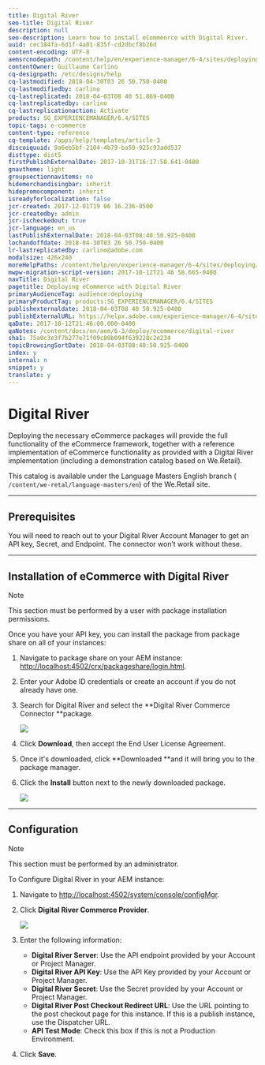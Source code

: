 ```yaml
---
title: Digital River
seo-title: Digital River
description: null
seo-description: Learn how to install eCommenrce with Digital River.
uuid: cec184fa-6d1f-4a01-835f-cd2dbcf8b26d
content-encoding: UTF-8
aemsrcnodepath: /content/help/en/experience-manager/6-4/sites/deploying/using/digital-river
contentOwner: Guillaume Carlino
cq-designpath: /etc/designs/help
cq-lastmodified: 2018-04-30T03 26 50.750-0400
cq-lastmodifiedby: carlino
cq-lastreplicated: 2018-04-03T08 40 51.869-0400
cq-lastreplicatedby: carlino
cq-lastreplicationaction: Activate
products: SG_EXPERIENCEMANAGER/6.4/SITES
topic-tags: e-commerce
content-type: reference
cq-template: /apps/help/templates/article-3
discoiquuid: 9a6eb5bf-2104-4b79-ba59-925c93add537
disttype: dist5
firstPublishExternalDate: 2017-10-31T16:17:58.641-0400
gnavtheme: light
groupsectionnavitems: no
hidemerchandisingbar: inherit
hidepromocomponent: inherit
isreadyforlocalization: false
jcr-created: 2017-12-01T19 06 16.236-0500
jcr-createdby: admin
jcr-ischeckedout: true
jcr-language: en_us
lastPublishExternalDate: 2018-04-03T08:40:50.925-0400
lochandoffdate: 2018-04-30T03 26 50.750-0400
lr-lastreplicatedby: carlino@adobe.com
modalsize: 426x240
moreHelpPaths: /content/help/en/experience-manager/6-4/sites/deploying/morehelp/e-commerce;/content/help/en/experience-manager/6-4/sites/deploying/morehelp/e-commerce
mwpw-migration-script-version: 2017-10-12T21 46 58.665-0400
navTitle: Digital River
pagetitle: Deploying eCommerce with Digital River
primaryAudienceTag: audience:deploying
primaryProductTag: products:SG_EXPERIENCEMANAGER/6.4/SITES
publishexternaldate: 2018-04-03T08 40 50.925-0400
publishExternalURL: https://helpx.adobe.com/experience-manager/6-4/sites/deploying/using/digital-river.html
qaDate: 2017-10-12T21:46:00.000-0400
qaNotes: /content/docs/en/aem/6-3/deploy/ecommerce/digital-river
sha1: 75a0c3e3f7b277e71f09c80b094f639228c2e234
topicBrowsingSortDate: 2018-04-03T08:40:50.925-0400
index: y
internal: n
snippet: y
translate: y
---
```


# Digital River

Deploying the necessary eCommerce packages will provide the full functionality of the eCommerce framework, together with a reference implementation of eCommerce functionality as provided with a Digital River implementation (including a demonstration catalog based on We.Retail).

This catalog is available under the Language Masters English branch ( `/content/we-retal/language-masters/en`) of the We.Retail site.

---

## Prerequisites
You will need to reach out to your Digital River Account Manager to get an API key, Secret, and Endpoint. The connector won’t work without these.

---

## Installation of eCommerce with Digital River

>[!NOTE]
>
><p>This section must be performed by a user with package installation permissions.</p> 
Once you have your API key, you can install the package from package share on all of your instances:

1. Navigate to package share on your AEM instance: [http://localhost:4502/crx/packageshare/login.html](http://localhost:4502/crx/packageshare/login.html).

1. Enter your Adobe ID credentials or create an account if you do not already have one.

1. Search for Digital River and select the **Digital River Commerce Connector **package.

   ![](assets/chlimage_1.jpeg)

1. Click **Download**, then accept the End User License Agreement.

1. Once it's downloaded, click **Downloaded **and it will bring you to the package manager.

1. Click the **Install** button next to the newly downloaded package.

   ![](assets/chlimage_1.jpeg)

---

## Configuration

>[!NOTE]
>
><p>This section must be performed by an administrator.</p> 
To Configure Digital River in your AEM instance:

1. Navigate to [http://localhost:4502/system/console/configMgr](http://localhost:4502/system/console/configMgr).

1. Click **Digital River Commerce Provider**.

   ![](assets/chlimage_1.jpeg)

1. Enter the following information:

    * **Digital River Server**: Use the API endpoint provided by your Account or Project Manager.    
    * **Digital River API Key**: Use the API Key provided by your Account or Project Manager.    
    * **Digital River Secret**: Use the Secret provided by your Account or Project Manager.    
    * **Digital River Post Checkout Redirect URL**: Use the URL pointing to the post checkout page for this instance. If this is a publish instance, use the Dispatcher URL.    
    * **API Test Mode**: Check this box if this is not a Production Environment.

1. Click **Save**.

